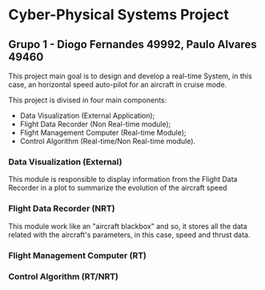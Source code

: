 # Cyber-Physical Systems Project

## Grupo 1 - Diogo Fernandes 49992, Paulo Alvares 49460

This project main goal is to design and develop a real-time System, in this case, an horizontal speed auto-pilot for an aircraft in cruise mode.

This project is divised in four main components:
- Data Visualization (External Application);
- Flight Data Recorder (Non Real-time module);
- Flight Management Computer (Real-time Module);
- Control Algorithm (Real-time/Non Real-time module).

### Data Visualization (External)

This module is responsible to display information from the Flight Data Recorder in a plot to summarize the evolution of the aircraft speed

### Flight Data Recorder (NRT)
This module work like an "aircraft blackbox" and so, it stores all the data related with the aircraft's parameters, in this case, speed and thrust data.

### Flight Management Computer (RT)

### Control Algorithm (RT/NRT)
